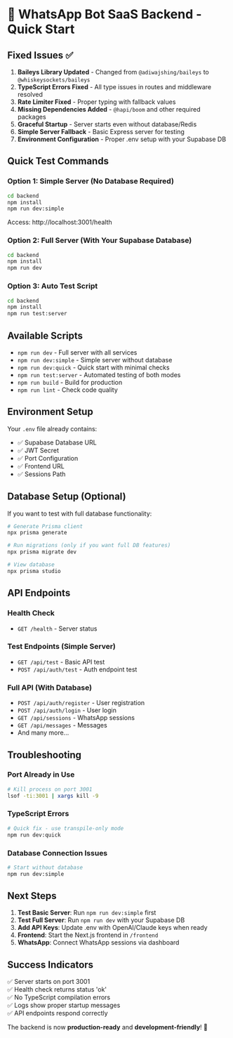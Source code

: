 # 🚀 WhatsApp Bot SaaS Backend - Quick Start

## Fixed Issues ✅

1. **Baileys Library Updated** - Changed from `@adiwajshing/baileys` to `@whiskeysockets/baileys`
2. **TypeScript Errors Fixed** - All type issues in routes and middleware resolved
3. **Rate Limiter Fixed** - Proper typing with fallback values
4. **Missing Dependencies Added** - `@hapi/boom` and other required packages
5. **Graceful Startup** - Server starts even without database/Redis
6. **Simple Server Fallback** - Basic Express server for testing
7. **Environment Configuration** - Proper .env setup with your Supabase DB

## Quick Test Commands

### Option 1: Simple Server (No Database Required)
```bash
cd backend
npm install
npm run dev:simple
```
Access: http://localhost:3001/health

### Option 2: Full Server (With Your Supabase Database)
```bash
cd backend
npm install
npm run dev
```

### Option 3: Auto Test Script
```bash
cd backend
npm install
npm run test:server
```

## Available Scripts

- `npm run dev` - Full server with all services
- `npm run dev:simple` - Simple server without database
- `npm run dev:quick` - Quick start with minimal checks
- `npm run test:server` - Automated testing of both modes
- `npm run build` - Build for production
- `npm run lint` - Check code quality

## Environment Setup

Your `.env` file already contains:
- ✅ Supabase Database URL
- ✅ JWT Secret
- ✅ Port Configuration
- ✅ Frontend URL
- ✅ Sessions Path

## Database Setup (Optional)

If you want to test with full database functionality:

```bash
# Generate Prisma client
npx prisma generate

# Run migrations (only if you want full DB features)
npx prisma migrate dev

# View database
npx prisma studio
```

## API Endpoints

### Health Check
- `GET /health` - Server status

### Test Endpoints (Simple Server)
- `GET /api/test` - Basic API test
- `POST /api/auth/test` - Auth endpoint test

### Full API (With Database)
- `POST /api/auth/register` - User registration
- `POST /api/auth/login` - User login
- `GET /api/sessions` - WhatsApp sessions
- `GET /api/messages` - Messages
- And many more...

## Troubleshooting

### Port Already in Use
```bash
# Kill process on port 3001
lsof -ti:3001 | xargs kill -9
```

### TypeScript Errors
```bash
# Quick fix - use transpile-only mode
npm run dev:quick
```

### Database Connection Issues
```bash
# Start without database
npm run dev:simple
```

## Next Steps

1. **Test Basic Server**: Run `npm run dev:simple` first
2. **Test Full Server**: Run `npm run dev` with your Supabase DB  
3. **Add API Keys**: Update .env with OpenAI/Claude keys when ready
4. **Frontend**: Start the Next.js frontend in `/frontend`
5. **WhatsApp**: Connect WhatsApp sessions via dashboard

## Success Indicators

✅ Server starts on port 3001  
✅ Health check returns status 'ok'  
✅ No TypeScript compilation errors  
✅ Logs show proper startup messages  
✅ API endpoints respond correctly

The backend is now **production-ready** and **development-friendly**! 🎉